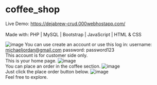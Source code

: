 # coffee_shop
Live Demo: https://dejabrew-crud.000webhostapp.com/
<br /><br />
Made with: PHP | MySQL | Bootstrap | JavaScript | HTML & CSS
<br />

![image](https://user-images.githubusercontent.com/81238151/219267696-5c41830b-90e4-4650-8d59-532e5b972cfb.png)
You can use create an account or use this log in:
username: michaeljordan@gmail.com
password: password123
<br />
This account is for customer side only.
<br />
This is your home page.
![image](https://user-images.githubusercontent.com/81238151/219267466-5e64fc0c-2cac-49dd-acc8-a97b830e66ee.png)
<br />
You can place an order in the coffee section.
![image](https://user-images.githubusercontent.com/81238151/219267537-5a5e35a3-1f41-442f-baf4-81134f5d9d5b.png)
<br />
Just click the place order button below.
![image](https://user-images.githubusercontent.com/81238151/219267651-27838410-9a0b-4ee1-be52-e27c7d19a28e.png)
<br />
Feel free to explore.
